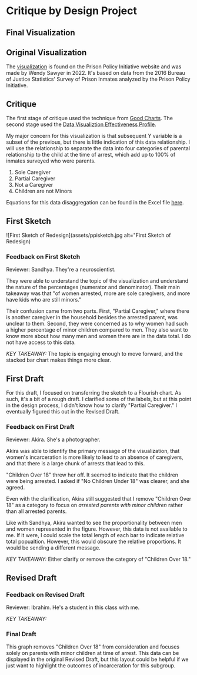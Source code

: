 # Critique by Design Project

## Final Visualization



## Original  Visualization
The [visualization](https://www.prisonpolicy.org/graphs/spi_family_separation_sex.html) is found on the Prison Policy Initiative website and was made by Wendy Sawyer in 2022. It's based on data from the 2016 Bureau of Justice Statistics' Survey of Prison Inmates analyzed by the Prison Policy Initiative.

## Critique 
The first stage of critique used the technique from [Good Charts](https://docs.google.com/spreadsheets/d/1NJC62tJaYt402543EbG_gNnxd9ZIaAl2qgJeVa-J-0Q/edit?usp=sharing). The second stage used the [Data Visualiztion Effectiveness Profile](https://github.com/ruesellers/datastories/blob/main/Data%20Visualization%20Effectiveness%20Profile.pdf).

My major concern for this visualization is that subsequent Y variable is a subset of the previous, but there is little indication of this data relationship. I will use the relationship to separate the data into four categories of parental relationship to the child at the time of arrest, which add up to 100% of inmates surveyed who were parents.
1. Sole Caregiver
2. Partial Caregiver
3. Not a Caregiver
4. Children are not Minors

Equations for this data disaggregation can be found in the Excel file [here](https://github.com/ruesellers/datastories/raw/main/DATAFORDESIGNCRITIQUE.xlsx).

## First Sketch

![First Sketch of Redesign](assets/ppisketch.jpg alt="First Sketch of Redesign)

### Feedback on First Sketch
Reviewer: Sandhya. They're a neuroscientist.

They were able to understand the topic of the visualization and understand the nature of the percentages (numerator and denominator). Their main takeaway was that "of women arrested, more are sole caregivers, and more have kids who are still minors."

Their confusion came from two parts. First, "Partial Caregiver," where there is another caregiver in the household besides the arrested parent, was unclear to them. Second, they were concerned as to why women had such a higher percentage of minor children compared to men. They also want to know more about how many men and women there are in the data total. I do not have access to this data.

*KEY TAKEAWAY:* The topic is engaging enough to move forward, and the stacked bar chart makes things more clear.

## First Draft
For this draft, I focused on transferring the sketch to a Flourish chart. As such, it's a bit of a rough draft. I clarified some of the labels, but at this point in the design process, I didn't know how to clarify "Partial Caregiver." I eventually figured this out in the Revised Draft. 

<div class="flourish-embed flourish-chart" data-src="visualisation/11833558"><script src="https://public.flourish.studio/resources/embed.js"></script></div>

### Feedback on First Draft
Reviewer: Akira. She's a photographer.

Akira was able to identify the primary message of the visualization, that women's incarceration is more likely to lead to an absence of caregivers, and that there is a large chunk of arrests that lead to this.

"Children Over 18" threw her off. It seemed to indicate that the children were being arrested. I asked if "No Children Under 18" was clearer, and she agreed.

Even with the clarification, Akira still suggested that I remove "Children Over 18" as a category to focus on *arrested parents with minor children* rather than all arrested parents.

Like with Sandhya, Akira wanted to see the proportionality between men and women represented in the figure. However, this data is not available to me. If it were, I could scale the total length of each bar to indicate relative total popualtion. However, this would obscure the relative proportions. It would be sending a different message.

*KEY TAKEAWAY:* Either clarify or remove the category of "Children Over 18."




## Revised Draft
<div class="flourish-embed flourish-chart" data-src="visualisation/11833797"><script src="https://public.flourish.studio/resources/embed.js"></script></div>

### Feedback on Revised Draft
Reviewer: Ibrahim. He's a student in this class with me.

*KEY TAKEAWAY:*


### Final  Draft 
This graph removes "Children Over 18" from consideration and focuses solely on parents with minor children at time of arrest. This data can be displayed in the original Revised Draft, but this layout  could be helpful if we just want to highlight the outcomes of incarceration for this subgroup.

<div class="flourish-embed flourish-chart" data-src="visualisation/11834166"><script src="https://public.flourish.studio/resources/embed.js"></script></div>
